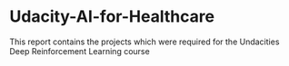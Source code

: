 # Udacity-AI-for-Healthcare
This report contains the projects which were required for the Undacities Deep Reinforcement Learning course
